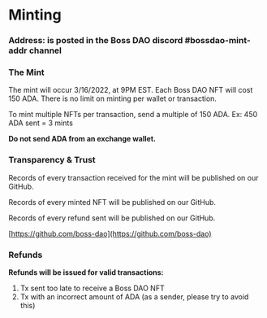 # Minting

### Address: is posted in the Boss DAO discord #bossdao-mint-addr channel

### The Mint

The mint will occur 3/16/2022, at 9PM EST. Each Boss DAO NFT will cost 150 ADA. There is no limit on minting per wallet or transaction.

To mint multiple NFTs per transaction, send a multiple of 150 ADA. Ex: 450 ADA sent = 3 mints

**Do not send ADA from an exchange wallet.**



### Transparency & Trust

Records of every transaction received for the mint will be published on our GitHub.

Records of every minted NFT will be published on our GitHub.

Records of every refund sent will be published on our GitHub.

[https://github.com/boss-dao](https://github.com/boss-dao)



### Refunds

**Refunds will be issued for valid transactions:**

1. Tx sent too late to receive a Boss DAO NFT
2. Tx with an incorrect amount of ADA (as a sender, please try to avoid this)




